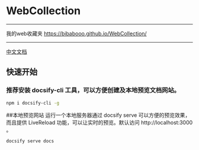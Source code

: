 # WebCollection
---
我的web收藏夹 https://bibabooo.github.io/WebCollection/

---
[中文文档][1]


## 快速开始
### 推荐安装 docsify-cli 工具，可以方便创建及本地预览文档网站。
```bash
npm i docsify-cli -g
```
##本地预览网站
运行一个本地服务器通过 docsify serve 可以方便的预览效果，而且提供 LiveReload 功能，可以让实时的预览。默认访问 http://localhost:3000 。
```
docsify serve docs
```


  [1]: https://docsify.js.org/#/zh-cn/quickstart